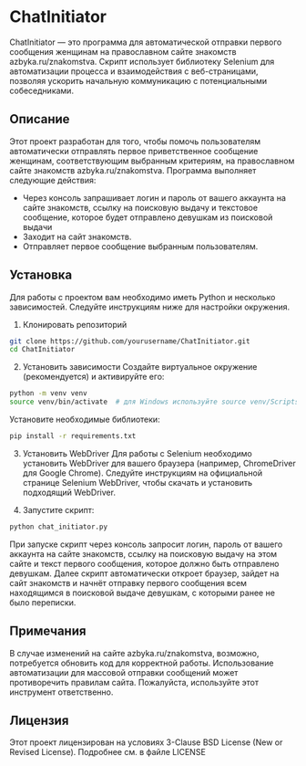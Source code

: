# ChatInitiator

ChatInitiator — это программа для автоматической отправки первого сообщения женщинам на православном сайте знакомств azbyka.ru/znakomstva. Скрипт использует библиотеку Selenium для автоматизации процесса и взаимодействия с веб-страницами, позволяя ускорить начальную коммуникацию с потенциальными собеседниками.

## Описание

Этот проект разработан для того, чтобы помочь пользователям автоматически отправлять первое приветственное сообщение женщинам, соответствующим выбранным критериям, на православном сайте знакомств azbyka.ru/znakomstva. Программа выполняет следующие действия:
- Через консоль запрашивает логин и пароль от вашего аккаунта на сайте знакомств, ссылку на поисковую выдачу и текстовое сообщение, которое будет отправлено девушкам из поисковой выдачи
- Заходит на сайт знакомств.
- Отправляет первое сообщение выбранным пользователям.

## Установка

Для работы с проектом вам необходимо иметь Python и несколько зависимостей. Следуйте инструкциям ниже для настройки окружения.

1. Клонировать репозиторий
```bash
git clone https://github.com/yourusername/ChatInitiator.git
cd ChatInitiator
```

2. Установить зависимости
Создайте виртуальное окружение (рекомендуется) и активируйте его:

```bash
python -m venv venv
source venv/bin/activate  # для Windows используйте source venv/Scripts/activate
```
Установите необходимые библиотеки:

```bash
pip install -r requirements.txt
```

3. Установить WebDriver
Для работы с Selenium необходимо установить WebDriver для вашего браузера (например, ChromeDriver для Google Chrome). Следуйте инструкциям на официальной странице Selenium WebDriver, чтобы скачать и установить подходящий WebDriver.

4. Запустите скрипт:
```bash
python chat_initiator.py
```
При запуске скрипт через консоль запросит логин, пароль от вашего аккаунта на сайте знакомств, ссылку на поисковую выдачу на этом сайте и текст первого сообщения, которое должно быть отправлено девушкам. Далее скрипт автоматически откроет браузер, зайдет на сайт знакомств и начнёт отправку первого сообщения всем находящимся в поисковой выдаче девушкам, с которыми ранее не было переписки.


## Примечания

В случае изменений на сайте azbyka.ru/znakomstva, возможно, потребуется обновить код для корректной работы.
Использование автоматизации для массовой отправки сообщений может противоречить правилам сайта. Пожалуйста, используйте этот инструмент ответственно.

## Лицензия
Этот проект лицензирован на условиях 3-Clause BSD License (New or Revised License). Подробнее см. в файле LICENSE
